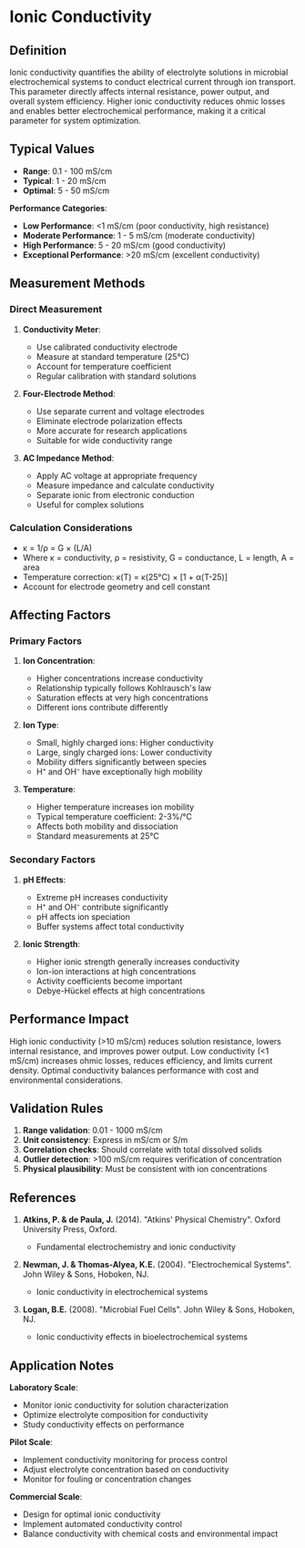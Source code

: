 <!--
Parameter ID: ionic_conductivity
Category: chemical
Generated: 2025-01-16T12:27:00.000Z
-->

# Ionic Conductivity

## Definition

Ionic conductivity quantifies the ability of electrolyte solutions in microbial
electrochemical systems to conduct electrical current through ion transport.
This parameter directly affects internal resistance, power output, and overall
system efficiency. Higher ionic conductivity reduces ohmic losses and enables
better electrochemical performance, making it a critical parameter for system
optimization.

## Typical Values

- **Range**: 0.1 - 100 mS/cm
- **Typical**: 1 - 20 mS/cm
- **Optimal**: 5 - 50 mS/cm

**Performance Categories**:

- **Low Performance**: <1 mS/cm (poor conductivity, high resistance)
- **Moderate Performance**: 1 - 5 mS/cm (moderate conductivity)
- **High Performance**: 5 - 20 mS/cm (good conductivity)
- **Exceptional Performance**: >20 mS/cm (excellent conductivity)

## Measurement Methods

### Direct Measurement

1. **Conductivity Meter**:

   - Use calibrated conductivity electrode
   - Measure at standard temperature (25°C)
   - Account for temperature coefficient
   - Regular calibration with standard solutions

2. **Four-Electrode Method**:

   - Use separate current and voltage electrodes
   - Eliminate electrode polarization effects
   - More accurate for research applications
   - Suitable for wide conductivity range

3. **AC Impedance Method**:
   - Apply AC voltage at appropriate frequency
   - Measure impedance and calculate conductivity
   - Separate ionic from electronic conduction
   - Useful for complex solutions

### Calculation Considerations

- κ = 1/ρ = G × (L/A)
- Where κ = conductivity, ρ = resistivity, G = conductance, L = length, A = area
- Temperature correction: κ(T) = κ(25°C) × [1 + α(T-25)]
- Account for electrode geometry and cell constant

## Affecting Factors

### Primary Factors

1. **Ion Concentration**:

   - Higher concentrations increase conductivity
   - Relationship typically follows Kohlrausch's law
   - Saturation effects at very high concentrations
   - Different ions contribute differently

2. **Ion Type**:

   - Small, highly charged ions: Higher conductivity
   - Large, singly charged ions: Lower conductivity
   - Mobility differs significantly between species
   - H⁺ and OH⁻ have exceptionally high mobility

3. **Temperature**:
   - Higher temperature increases ion mobility
   - Typical temperature coefficient: 2-3%/°C
   - Affects both mobility and dissociation
   - Standard measurements at 25°C

### Secondary Factors

1. **pH Effects**:

   - Extreme pH increases conductivity
   - H⁺ and OH⁻ contribute significantly
   - pH affects ion speciation
   - Buffer systems affect total conductivity

2. **Ionic Strength**:
   - Higher ionic strength generally increases conductivity
   - Ion-ion interactions at high concentrations
   - Activity coefficients become important
   - Debye-Hückel effects at high concentrations

## Performance Impact

High ionic conductivity (>10 mS/cm) reduces solution resistance, lowers internal
resistance, and improves power output. Low conductivity (<1 mS/cm) increases
ohmic losses, reduces efficiency, and limits current density. Optimal
conductivity balances performance with cost and environmental considerations.

## Validation Rules

1. **Range validation**: 0.01 - 1000 mS/cm
2. **Unit consistency**: Express in mS/cm or S/m
3. **Correlation checks**: Should correlate with total dissolved solids
4. **Outlier detection**: >100 mS/cm requires verification of concentration
5. **Physical plausibility**: Must be consistent with ion concentrations

## References

1. **Atkins, P. & de Paula, J.** (2014). "Atkins' Physical Chemistry". Oxford
   University Press, Oxford.

   - Fundamental electrochemistry and ionic conductivity

2. **Newman, J. & Thomas-Alyea, K.E.** (2004). "Electrochemical Systems". John
   Wiley & Sons, Hoboken, NJ.

   - Ionic conductivity in electrochemical systems

3. **Logan, B.E.** (2008). "Microbial Fuel Cells". John Wiley & Sons, Hoboken,
   NJ.
   - Ionic conductivity effects in bioelectrochemical systems

## Application Notes

**Laboratory Scale**:

- Monitor ionic conductivity for solution characterization
- Optimize electrolyte composition for conductivity
- Study conductivity effects on performance

**Pilot Scale**:

- Implement conductivity monitoring for process control
- Adjust electrolyte concentration based on conductivity
- Monitor for fouling or concentration changes

**Commercial Scale**:

- Design for optimal ionic conductivity
- Implement automated conductivity control
- Balance conductivity with chemical costs and environmental impact
